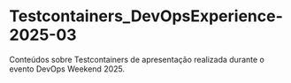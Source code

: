 # Testcontainers_DevOpsExperience-2025-03
Conteúdos sobre Testcontainers de apresentação realizada durante o evento DevOps Weekend 2025.
